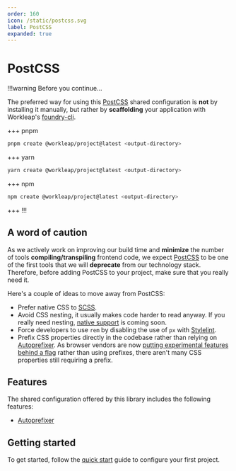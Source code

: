 ```yaml
---
order: 160
icon: /static/postcss.svg
label: PostCSS
expanded: true
---
```


# PostCSS

!!!warning Before you continue...

The preferred way for using this [PostCSS](https://postcss.org/) shared configuration is **not** by installing it manually, but rather by **scaffolding** your application with Workleap's [foundry-cli](https://github.com/gsoft-inc/wl-foundry-cli).

+++ pnpm
```bash
pnpm create @workleap/project@latest <output-directory>
```
+++ yarn
```bash
yarn create @workleap/project@latest <output-directory>
```
+++ npm
```bash
npm create @workleap/project@latest <output-directory>
```
+++
!!!

## A word of caution

As we actively work on improving our build time and **minimize** the number of tools **compiling/transpiling** frontend code, we expect [PostCSS](https://postcss.org/) to be one of the first tools that we will **deprecate** from our technology stack. Therefore, before adding PostCSS to your project, make sure that you really need it.

Here's a couple of ideas to move away from PostCSS:

- Prefer native CSS to [SCSS](https://sass-lang.com/documentation/syntax/).
- Avoid CSS nesting, it usually makes code harder to read anyway. If you really need nesting, [native support](https://www.w3.org/TR/css-nesting-1/) is coming soon.
- Force developers to use `rem` by disabling the use of `px` with [Stylelint](https://stylelint.io/).
- Prefix CSS properties directly in the codebase rather than relying on [Autoprefixer](https://github.com/postcss/autoprefixer). As browser vendors are now [putting experimental features behind a flag](https://github.com/postcss/autoprefixer) rather than using prefixes, there aren't many CSS properties still requiring a prefix.

## Features

The shared configuration offered by this library includes the following features:

- [Autoprefixer](https://github.com/postcss/autoprefixer)

## Getting started

To get started, follow the [quick start](configure-project.md) guide to configure your first project.
